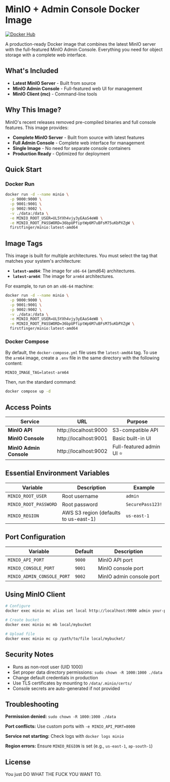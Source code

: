 # MinIO + Admin Console Docker Image

[![Docker Hub](https://img.shields.io/badge/Docker%20Hub-firstfinger%2Fminio-blue)](https://hub.docker.com/r/firstfinger/minio)

A production-ready Docker image that combines the latest MinIO server with the full-featured MinIO Admin Console. Everything you need for object storage with a complete web interface.

## What's Included

- **Latest MinIO Server** - Built from source
- **MinIO Admin Console** - Full-featured web UI for management
- **MinIO Client (mc)** - Command-line tools

## Why This Image?

MinIO's recent releases removed pre-compiled binaries and full console features. This image provides:

- **Complete MinIO Server** - Built from source with latest features
- **Full Admin Console** - Complete web interface for management
- **Single Image** - No need for separate console containers
- **Production Ready** - Optimized for deployment

## Quick Start

### Docker Run
```bash
docker run -d --name minio \
  -p 9000:9000 \
  -p 9001:9001 \
  -p 9002:9002 \
  -v ./data:/data \
  -e MINIO_ROOT_USER=UL5YXh4vjy3yEAaS4eW8 \
  -e MINIO_ROOT_PASSWORD=36bpUPfiptWp6M7uBFsM75uKbPXZgW \
  firstfinger/minio:latest-amd64
```

## Image Tags

This image is built for multiple architectures. You must select the tag that matches your system's architecture:

- **`latest-amd64`**: The image for `x86-64` (amd64) architectures.
- **`latest-arm64`**: The image for `arm64` architectures.

For example, to run on an `x86-64` machine:
```bash
docker run -d --name minio \
  -p 9000:9000 \
  -p 9001:9001 \
  -p 9002:9002 \
  -v ./data:/data \
  -e MINIO_ROOT_USER=UL5YXh4vjy3yEAaS4eW8 \
  -e MINIO_ROOT_PASSWORD=36bpUPfiptWp6M7uBFsM75uKbPXZgW \
  firstfinger/minio:latest-amd64
```

### Docker Compose

By default, the `docker-compose.yml` file uses the `latest-amd64` tag. To use the `arm64` image, create a `.env` file in the same directory with the following content:

```
MINIO_IMAGE_TAG=latest-arm64
```

Then, run the standard command:

```bash
docker compose up -d
```

## Access Points

| Service | URL | Purpose |
|---------|-----|---------|
| **MinIO API** | http://localhost:9000 | S3-compatible API |
| **MinIO Console** | http://localhost:9001 | Basic built-in UI |
| **MinIO Admin Console** | http://localhost:9002 | Full-featured admin UI ⭐ |

## Essential Environment Variables

| Variable | Description | Example |
|----------|-------------|---------|
| `MINIO_ROOT_USER` | Root username | `admin` |
| `MINIO_ROOT_PASSWORD` | Root password | `SecurePass123!` |
| `MINIO_REGION` | AWS S3 region (defaults to us-east-1) | `us-east-1` |

## Port Configuration

| Variable | Default | Description |
|----------|---------|-------------|
| `MINIO_API_PORT` | `9000` | MinIO API port |
| `MINIO_CONSOLE_PORT` | `9001` | MinIO console port |
| `MINIO_ADMIN_CONSOLE_PORT` | `9002` | MinIO admin console port |

## Using MinIO Client

```bash
# Configure
docker exec minio mc alias set local http://localhost:9000 admin your-password

# Create bucket
docker exec minio mc mb local/mybucket

# Upload file
docker exec minio mc cp /path/to/file local/mybucket/
```

## Security Notes

- Runs as non-root user (UID 1000)
- Set proper data directory permissions: `sudo chown -R 1000:1000 ./data`
- Change default credentials in production
- Use TLS certificates by mounting to `/data/.minio/certs/`
- Console secrets are auto-generated if not provided

## Troubleshooting

**Permission denied:** `sudo chown -R 1000:1000 ./data`

**Port conflicts:** Use custom ports with `-e MINIO_API_PORT=8000`

**Service not starting:** Check logs with `docker logs minio`

**Region errors:** Ensure `MINIO_REGION` is set (e.g., `us-east-1`, `ap-south-1`)

## License
You just DO WHAT THE FUCK YOU WANT TO. 
